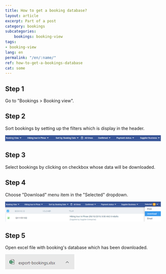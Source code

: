 ```yaml
---
title: How to get a booking database?
layout: article
excerpt: Part of a post
category: bookings
subcategories:
    bookings: booking-view
tags:
- booking-view
lang: en
permalink: "/en/:name/"
ref: how-to-get-a-bookings-database
cat: some
---
```


## **Step 1**

Go to "Bookings > Booking view".

## **Step 2**

Sort bookings by setting up the filters which is display in the header.

![How_to_get_a_bookings_database1](/assets/images/how_to_get_a_bookings_database1.png)

## **Step 3**

Select bookings by clicking on checkbox whose data will be downloaded.

## **Step 4**

Choose "Download" menu item in the "Selected" dropdown.

![How_to_get_a_bookings_database2](/assets/images/how_to_get_a_bookings_database2.png)

##  **Step 5**

Open excel file with booking's database which has been downloaded.

![How_to_get_a_bookings_database3](/assets/images/how_to_get_a_bookings_database3.png)
